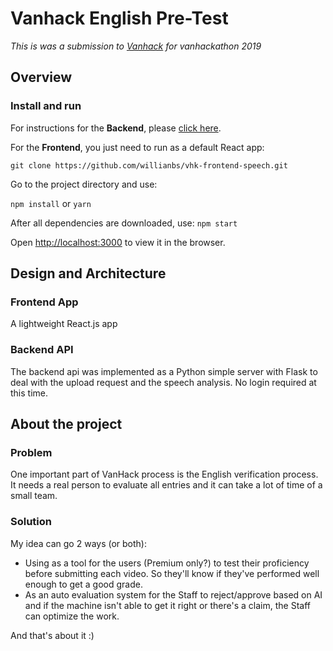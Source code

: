# Vanhack English Pre-Test

_This is was a submission to [Vanhack](https://www.vanhack.com) for vanhackathon 2019_

## Overview

### Install and run

For instructions for the **Backend**, please [click here](https://github.com/willianbs/vhk-backend-speech/).

For the **Frontend**, you just need to run as a default React app:

`git clone https://github.com/willianbs/vhk-frontend-speech.git`

Go to the project directory and use:

`npm install` or `yarn`

After all dependencies are downloaded, use: `npm start`

Open <http://localhost:3000> to view it in the browser.

## Design and Architecture

### Frontend App

A lightweight React.js app

### Backend API

The backend api was implemented as a Python simple server with Flask to deal with the upload request and the speech analysis. No login required at this time.

## About the project

### Problem

One important part of VanHack process is the English verification process.
It needs a real person to evaluate all entries and it can take a lot of time of a small team.

### Solution

My idea can go 2 ways (or both):

- Using as a tool for the users (Premium only?) to test their proficiency before submitting each video. So they'll know if they've performed well enough to get a good grade.
- As an auto evaluation system for the Staff to reject/approve based on AI and if the machine isn't able to get it right or there's a claim, the Staff can optimize the work.

And that's about it :)
